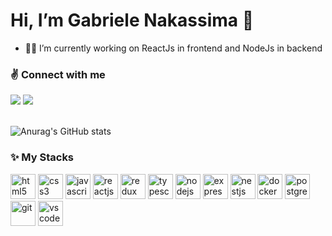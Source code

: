 # Hi, I’m Gabriele Nakassima 👋

- 👩‍💻 I’m currently working on ReactJs in frontend and NodeJs in backend

### ✌️ Connect with me
<div>
  <a href = "mailto:gaby.naka@gmail.com"><img src="https://img.shields.io/badge/Gmail-D14836?style=for-the-badge&logo=gmail&logoColor=white" target="_blank"></a>
  <a href="https://www.linkedin.com/in/gabriele-nakassima-b12518196/" target="_blank"><img src="https://img.shields.io/badge/-LinkedIn-%230077B5?style=for-the-badge&logo=linkedin&logoColor=white" target="_blank"></a>   
</div>

<br>

![Anurag's GitHub stats](https://github-readme-stats.vercel.app/api?username=gabynk&show_icons=true&theme=radical)

### ✨ My Stacks

<div>
  <img src="https://cdn.jsdelivr.net/gh/devicons/devicon/icons/html5/html5-original.svg" alt="html5" height="40" width="40" />
  <img src="https://cdn.jsdelivr.net/gh/devicons/devicon/icons/css3/css3-original.svg" alt="css3" height="40" width="40" />
  <img src="https://cdn.jsdelivr.net/gh/devicons/devicon/icons/javascript/javascript-original.svg" alt="javascript" height="40" width="40" />
  <img src="https://cdn.jsdelivr.net/gh/devicons/devicon/icons/react/react-original.svg" alt="reactjs" height="40" width="40" />
  <img src="https://cdn.jsdelivr.net/gh/devicons/devicon/icons/redux/redux-original.svg" alt="redux" height="40" width="40" />
  <img src="https://cdn.jsdelivr.net/gh/devicons/devicon/icons/typescript/typescript-original.svg" alt="typescript" height="40" width="40" />
  <img src="https://cdn.jsdelivr.net/gh/devicons/devicon/icons/nodejs/nodejs-original.svg" alt="nodejs" height="40" width="40" />
  <img src="https://cdn.jsdelivr.net/gh/devicons/devicon/icons/express/express-original.svg" alt="express" height="40" width="40" />
  <img src="https://cdn.jsdelivr.net/gh/devicons/devicon/icons/nestjs/nestjs-plain.svg" alt="nestjs" height="40" width="40" />
  <img src="https://cdn.jsdelivr.net/gh/devicons/devicon/icons/docker/docker-original.svg" alt="docker" height="40" width="40" />
  <img src="https://cdn.jsdelivr.net/gh/devicons/devicon/icons/postgresql/postgresql-original.svg" alt="postgresql" height="40" width="40" />
  <img src="https://cdn.jsdelivr.net/gh/devicons/devicon/icons/git/git-original.svg" alt="git" height="40" width="40" />
  <img src="https://cdn.jsdelivr.net/gh/devicons/devicon/icons/vscode/vscode-original.svg" alt="vscode" height="40" width="40" />
</div>
